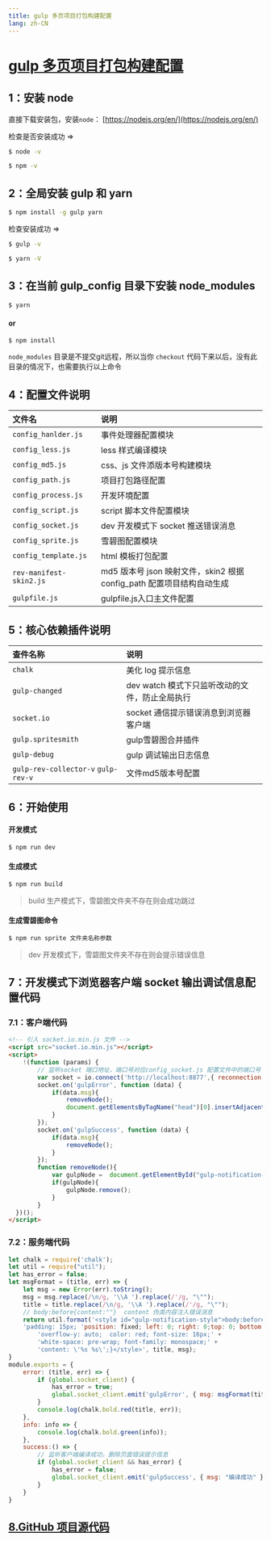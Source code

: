 ```yaml
---
title: gulp 多页项目打包构建配置
lang: zh-CN
---
```


#  [gulp 多页项目打包构建配置](https://github.com/ruanjq/summary/tree/master/gulp_config)



## 1：安装 node
直接下载安装包，安装`node`：  [https://nodejs.org/en/](https://nodejs.org/en/)

检查是否安装成功 =>
```bash
$ node -v

$ npm -v
```

## 2：全局安装 gulp 和 yarn
```bash
$ npm install -g gulp yarn
```

检查安装成功 =>
```bash
$ gulp -v

$ yarn -V
```

## 3：在当前 gulp_config 目录下安装 node_modules
```bash
$ yarn
```
#### or

```bash
$ npm install
```

`node_modules` 目录是不提交git远程，所以当你 `checkout` 代码下来以后，没有此目录的情况下，也需要执行以上命令 


## 4：配置文件说明

|文件名|说明|
|:--|:--|
|`config_hanlder.js`|事件处理器配置模块|
|`config_less.js`|less 样式编译模块|
|`config_md5.js`|css、js 文件添版本号构建模块|
|`config_path.js`|项目打包路径配置|
|`config_process.js`|开发环境配置|
|`config_script.js`|script 脚本文件配置模块|
|`config_socket.js`|dev 开发模式下 socket 推送错误消息|
|`config_sprite.js`|雪碧图配置模块|
|`config_template.js`|html 模板打包配置|
|`rev-manifest-skin2.js`|md5 版本号 json 映射文件，skin2 根据config_path 配置项目结构自动生成|
|`gulpfile.js`|gulpfile.js入口主文件配置|

## 5：核心依赖插件说明

|查件名称|说明|
|:--|:--|
|`chalk`|美化 log 提示信息|
|`gulp-changed`|dev watch 模式下只监听改动的文件，防止全局执行|
|`socket.io`|socket 通信提示错误消息到浏览器客户端|
|`gulp.spritesmith`|gulp雪碧图合并插件|
|`gulp-debug`|gulp 调试输出日志信息|
|`gulp-rev-collector-v` `gulp-rev-v`|文件md5版本号配置|


## 6：开始使用
#### 开发模式
```bash
$ npm run dev
```

#### 生成模式
```bash
$ npm run build
```
> build 生产模式下，雪碧图文件夹不存在则会成功跳过

#### 生成雪碧图命令
```bash
$ npm run sprite 文件夹名称参数
```
> dev 开发模式下，雪碧图文件夹不存在则会提示错误信息


## 7：开发模式下浏览器客户端 socket 输出调试信息配置代码
### 7.1：客户端代码
```html
<!-- 引入 socket.io.min.js 文件 -->
<script src="socket.io.min.js"></script>
<script>
    !(function (params) {
		// 监听socket 端口地址，端口号对应config_socket.js 配置文件中的端口号
        var socket = io.connect('http://localhost:8877',{ reconnection: false });
        socket.on('gulpError', function (data) {
            if(data.msg){
                removeNode();
                document.getElementsByTagName("head")[0].insertAdjacentHTML('beforeend',data.msg)
            }
        });
        socket.on('gulpSuccess', function (data) {
            if(data.msg){
                removeNode();
            }
        });
        function removeNode(){
            var gulpNode =  document.getElementById("gulp-notification-style")
            if(gulpNode){
                gulpNode.remove();
            }
        }
  })();
</script>
```
### 7.2：服务端代码
```javascript
let chalk = require('chalk');
let util = require("util");
let has_error = false;
let msgFormat = (title, err) => {
    let msg = new Error(err).toString();
    msg = msg.replace(/\n/g, '\\A ').replace(/'/g, "\"");
    title = title.replace(/\n/g, '\\A ').replace(/'/g, "\"");
	// body:before{content:""}  content 伪类内容注入错误消息
    return util.format('<style id="gulp-notification-style">body:before { background: rgba(0, 0, 0, 0.8);'+
	'padding: 15px; 'position: fixed; left: 0; right: 0;top: 0; bottom: 0; z-index: 99999;' +
        'overflow-y: auto;  color: red; font-size: 16px;' +
        'white-space: pre-wrap; font-family: monospace;' +
        'content: \'%s %s\';}</style>', title, msg);
}
module.exports = {
    error: (title, err) => {
        if (global.socket_client) {
            has_error = true;
            global.socket_client.emit('gulpError', { msg: msgFormat(title, err, "error") });
        }
        console.log(chalk.bold.red(title, err));
    },
    info: info => {
        console.log(chalk.bold.green(info));
    },
    success:() => {
        // 监听客户端编译成功，删除页面错误提示信息
        if (global.socket_client && has_error) {
            has_error = false;
            global.socket_client.emit('gulpSuccess', { msg: "编译成功" });
        }
    }
}
```

## [8.GitHub 项目源代码](https://github.com/ruanjq/summary/tree/master/gulp_config)



